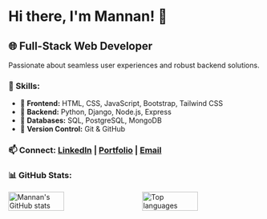 # Hi there, I'm Mannan! 👋

## 🌐 Full-Stack Web Developer

Passionate about seamless user experiences and robust backend solutions.

### 🚀 Skills:
- 🌟 **Frontend:** HTML, CSS, JavaScript, Bootstrap, Tailwind CSS
- 🌟 **Backend:** Python, Django, Node.js, Express
- 🌟 **Databases:** SQL, PostgreSQL, MongoDB
- 🌟 **Version Control:** Git & GitHub

### 📫 Connect: [LinkedIn](link) | [Portfolio](link) | [Email](mailto:abdul.mannan6153@gmail.com)

### 📊 GitHub Stats:
<div style="display: flex; justify-content: flex-start;">
  <img alt="Mannan's GitHub stats" style="width: 47%; margin-right: 6%;" src="https://github-readme-stats.vercel.app/api?username=mannan6153&show_icons=true&theme=radical" />
  <img alt="Top languages" style="width: 47%;" src="https://github-readme-stats.vercel.app/api/top-langs/?username=mannan6153&layout=compact&theme=radical" />
</div>

